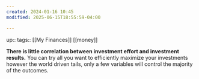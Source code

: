 ```yaml
---
created: 2024-01-16 10:45
modified: 2025-06-15T18:55:59-04:00

---
```

up::
tags:: [[My Finances]] [[money]]


**There is little correlation between investment effort and investment results.** You can try all you want to efficiently maximize your investments however the world driven tails, only a few variables will control the majority of the outcomes.
